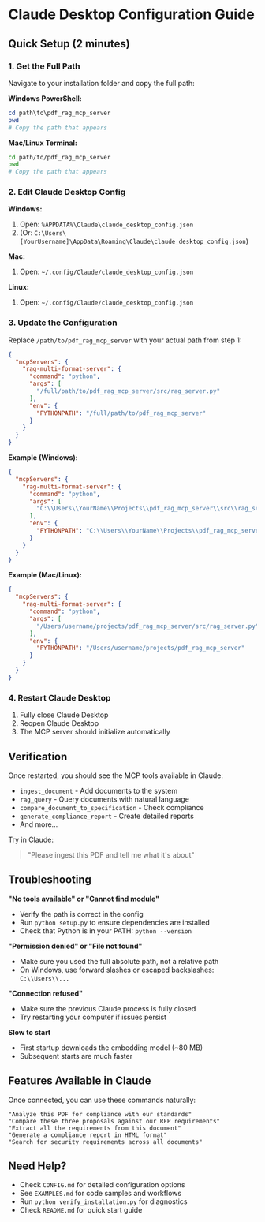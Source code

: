 # Claude Desktop Configuration Guide

## Quick Setup (2 minutes)

### 1. Get the Full Path

Navigate to your installation folder and copy the full path:

**Windows PowerShell:**
```powershell
cd path\to\pdf_rag_mcp_server
pwd
# Copy the path that appears
```

**Mac/Linux Terminal:**
```bash
cd path/to/pdf_rag_mcp_server
pwd
# Copy the path that appears
```

### 2. Edit Claude Desktop Config

**Windows:**
1. Open: `%APPDATA%\Claude\claude_desktop_config.json`
2. (Or: `C:\Users\[YourUsername]\AppData\Roaming\Claude\claude_desktop_config.json`)

**Mac:**
1. Open: `~/.config/Claude/claude_desktop_config.json`

**Linux:**
1. Open: `~/.config/Claude/claude_desktop_config.json`

### 3. Update the Configuration

Replace `/path/to/pdf_rag_mcp_server` with your actual path from step 1:

```json
{
  "mcpServers": {
    "rag-multi-format-server": {
      "command": "python",
      "args": [
        "/full/path/to/pdf_rag_mcp_server/src/rag_server.py"
      ],
      "env": {
        "PYTHONPATH": "/full/path/to/pdf_rag_mcp_server"
      }
    }
  }
}
```

**Example (Windows):**
```json
{
  "mcpServers": {
    "rag-multi-format-server": {
      "command": "python",
      "args": [
        "C:\\Users\\YourName\\Projects\\pdf_rag_mcp_server\\src\\rag_server.py"
      ],
      "env": {
        "PYTHONPATH": "C:\\Users\\YourName\\Projects\\pdf_rag_mcp_server"
      }
    }
  }
}
```

**Example (Mac/Linux):**
```json
{
  "mcpServers": {
    "rag-multi-format-server": {
      "command": "python",
      "args": [
        "/Users/username/projects/pdf_rag_mcp_server/src/rag_server.py"
      ],
      "env": {
        "PYTHONPATH": "/Users/username/projects/pdf_rag_mcp_server"
      }
    }
  }
}
```

### 4. Restart Claude Desktop

1. Fully close Claude Desktop
2. Reopen Claude Desktop
3. The MCP server should initialize automatically

## Verification

Once restarted, you should see the MCP tools available in Claude:

- `ingest_document` - Add documents to the system
- `rag_query` - Query documents with natural language
- `compare_document_to_specification` - Check compliance
- `generate_compliance_report` - Create detailed reports
- And more...

Try in Claude:
> "Please ingest this PDF and tell me what it's about"

## Troubleshooting

**"No tools available" or "Cannot find module"**
- Verify the path is correct in the config
- Run `python setup.py` to ensure dependencies are installed
- Check that Python is in your PATH: `python --version`

**"Permission denied" or "File not found"**
- Make sure you used the full absolute path, not a relative path
- On Windows, use forward slashes or escaped backslashes: `C:\\Users\\...`

**"Connection refused"**
- Make sure the previous Claude process is fully closed
- Try restarting your computer if issues persist

**Slow to start**
- First startup downloads the embedding model (~80 MB)
- Subsequent starts are much faster

## Features Available in Claude

Once connected, you can use these commands naturally:

```
"Analyze this PDF for compliance with our standards"
"Compare these three proposals against our RFP requirements"
"Extract all the requirements from this document"
"Generate a compliance report in HTML format"
"Search for security requirements across all documents"
```

## Need Help?

- Check `CONFIG.md` for detailed configuration options
- See `EXAMPLES.md` for code samples and workflows
- Run `python verify_installation.py` for diagnostics
- Check `README.md` for quick start guide
